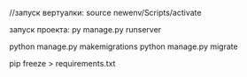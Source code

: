 //запуск вертуалки:
 source newenv/Scripts/activate

 
 запуск проекта:
 py manage.py runserver



python manage.py makemigrations
python manage.py migrate

 pip freeze > requirements.txt



